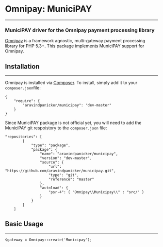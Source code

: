 # Omnipay: MuniciPAY

---

### MuniciPAY driver for the Omnipay payment processing library

[Omnipay](https://github.com/thephpleague/omnipay) is a framework agnostic, multi-gateway payment processing library for PHP 5.3+. This package implements MuniciPAY support for Omnipay.

## Installation

---

Omnipay is installed via [Composer](http://getcomposer.org/). To install, simply add it to your `composer.json`file:

```
{
    "require": {
        "aravindpanicker/municipay": "dev-master"
    }
}
```

Since MuniciPAY package is not official yet, you will need to add the MuniciPAY git respoistory to the `composer.json` file:

```
"repositories": [
        {
            "type": "package",
            "package": {
                "name": "aravindpanicker/municipay",
                "version": "dev-master",
                "source": {
                    "url": "https://github.com/aravindpanicker/municipay.git",
                    "type": "git",
                    "reference": "master"
                },
                "autoload": {
                    "psr-4": { "Omnipay\\Municipay\\" : "src/" }
                }
            }
        }
    ]
```

## Basic Usage

---

```
$gateway = Omnipay::create('Municipay');
```



